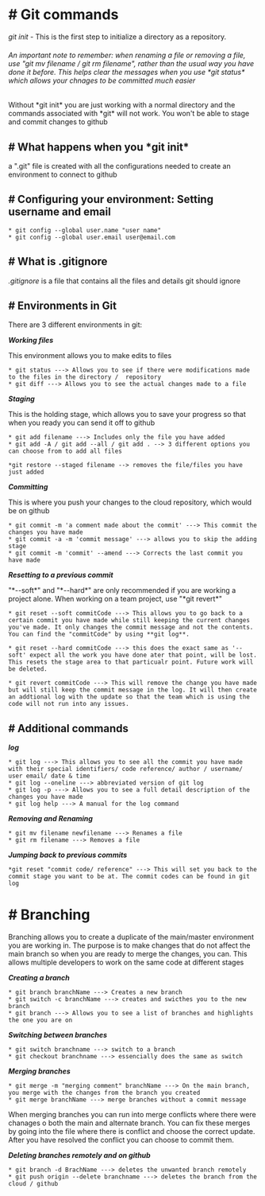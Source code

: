 <h1># Git commands</h1>

*git init* - This is the first step to initialize a directory as a repository.
<h6>An important note to remember: when renaming a file or removing a file, use "git mv filename / git rm filename", rather than the usual way you have done it before. This helps clear the messages when you use *git status* which allows your chnages to be committed much easier</h6>

<p>Without *git init* you are just working with a normal directory and the commands associated with *git* will not work. You won't be able to stage and commit changes to github</p>

<h2># What happens when you *git init*</h2>

<p>a ".git" file is created with all the configurations needed to create an environment to connect to github </p>

<h2># Configuring your environment: Setting username and email</h2>

	* git config --global user.name "user name"
	* git config --global user.email user@email.com

<h2># What is .gitignore</h2>

*.gitignore* is a file that contains all the files and details git should ignore


<h2># Environments in Git</h2>

There are 3 different environments in git:

***Working files***

<p>This environment allows you to make edits to files</p>
	
	* git status ---> Allows you to see if there were modifications made to the files in the directory /  repository
	* git diff ---> Allows you to see the actual changes made to a file

***Staging***

<p>This is the holding stage, which allows you to save your progress so that when you ready you can send it off to github</p>

	* git add filename ---> Includes only the file you have added
	* git add -A / git add --all / git add . --> 3 different options you can choose from to add all files

	*git restore --staged filename --> removes the file/files you have just added

***Committing***

<p>This is where you push your changes to the cloud repository, which would be on github</p>

	* git commit -m 'a comment made about the commit' ---> This commit the changes you have made
	* git commit -a -m 'commit message' ---> allows you to skip the adding stage
	* git commit -m 'commit' --amend ---> Corrects the last commit you have made

***Resetting to a previous commit***

<p>"*--soft*" and "*--hard*" are only recommended if you are working a project alone. When working on a team project, use "*git revert*" </p>

	* git reset --soft commitCode ---> This allows you to go back to a certain commit you have made while still keeping the current changes you've made. It only changes the commit message and not the contents. You can find the "commitCode" by using **git log**.

	* git reset --hard commitCode ---> this does the exact same as '--soft' expect all the work you have done ater that point, will be lost. This resets the stage area to that particualr point. Future work will be deleted.

	* git revert commitCode ---> This will remove the change you have made but will still keep the commit message in the log. It will then create an addtional log with the update so that the team which is using the code will not run into any issues.

<h2># Additional commands</h2>

***log***

	* git log ---> This allows you to see all the commit you have made with their special identifiers/ code reference/ author / username/ user email/ date & time
	* git log --oneline ---> abbreviated version of git log
	* git log -p ---> Allows you to see a full detail description of the changes you have made
	* git log help ---> A manual for the log command

***Removing and Renaming***

	* git mv filename newfilename ---> Renames a file
	* git rm filename ---> Removes a file

***Jumping back to previous commits***

	*git reset "commit code/ reference" ---> This will set you back to the commit stage you want to be at. The commit codes can be found in git log

<h1># Branching</h1>

<p>Branching allows you to create a duplicate of the main/master environment you are working in. The purpose is to make changes that do not affect the main branch so when you are ready to merge the changes, you can. This allows multiple developers to work on the same code at different stages</p>

***Creating a branch***

	* git branch branchName ---> Creates a new branch
	* git switch -c branchName ---> creates and swicthes you to the new branch
	* git branch ---> Allows you to see a list of branches and highlights the one you are on

***Switching between branches***

	* git switch branchname ---> switch to a branch
	* git checkout branchname ---> essencially does the same as switch

***Merging branches***

	* git merge -m "merging comment" branchName ---> On the main branch, you merge with the changes from the branch you created
	* git merge branchName ---> merge branches without a commit message

<p>When merging branches you can run into merge conflicts where there were chanages o both the main and alternate branch. You can fix these merges by going into the file where there is conflict and choose the correct update. After you have resolved the conflict you can choose to commit them. </p>

***Deleting branches remotely and on github***

	* git branch -d BrachName ---> deletes the unwanted branch remotely
	* git push origin --delete branchname ---> deletes the branch from the cloud / github


